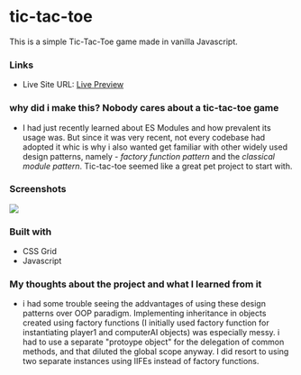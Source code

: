 # tic-tac-toe
This is a simple Tic-Tac-Toe game made in vanilla Javascript.


### Links

- Live Site URL: [Live Preview](https://chic-bunny-491a7c.netlify.app/)


### why did i make this? Nobody cares about a tic-tac-toe game

- I had just recently learned about ES Modules and how prevalent its usage was. But since it was very recent, not every codebase had adopted it whic is why i also wanted get familiar with other widely used design patterns, namely - *factory function pattern* and the *classical module pattern*. Tic-tac-toe seemed like a great pet project to start with.

### Screenshots

![](./tictactoe.webp)

### Built with

- CSS Grid
- Javascript


### My thoughts about the project and what I learned from it

- i had some trouble seeing the addvantages of using these design patterns over  OOP paradigm. Implementing inheritance in objects created using factory functions (I initially used factory function for instantiating player1 and computerAI objects) was especially messy. i had to use a separate "protoype object" for the delegation of common methods, and that diluted the global scope anyway. I did resort to using two separate instances using IIFEs instead of factory functions.

 


